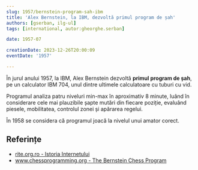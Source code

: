 ```yaml
---
slug: 1957/bernstein-program-sah-ibm
title: 'Alex Bernstein, la IBM, dezvoltă primul program de șah'
authors: [gserban, ilg-ul]
tags: [international, autor:gheorghe.serban]

date: 1957-07

creationDate: 2023-12-26T20:00:09
eventDate: '1957'

---
```


În jurul anului 1957, la IBM, Alex Bernstein  dezvoltă
**primul program de șah**,
pe un calculator IBM 704, unul dintre ultimele calculatoare cu
tuburi cu vid.

<!-- truncate -->

Programul analiza patru niveluri min-max în aproximativ 8 minute,
luând în considerare cele mai plauzibile șapte mutări din fiecare
poziție, evaluând piesele, mobilitatea, controlul zonei și apărarea
regelui.

În 1958 se considera că programul joacă la nivelul unui amator corect.

## Referințe

- [rite.org.ro - Istoria Internetului](https://rite.org.ro/istoria-internetului/)
- [www.chessprogramming.org - The Bernstein Chess Program](https://www.chessprogramming.org/The_Bernstein_Chess_Program)
